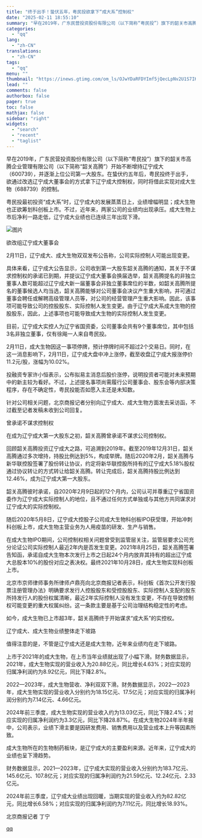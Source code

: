 ```yaml
---
title: "终于出手！蛰伏五年，粤民投欲拿下“成大系”控制权"
date: "2025-02-11 18:55:10"
summary: "早在2019年，广东民营投资股份有限公司（以下简称“粤民投”）旗下的韶关市高腾企业管理有限公司（以下..."
categories:
  - "qq"
lang:
  - "zh-CN"
translations:
  - "zh-CN"
tags:
  - "qq"
menu: ""
thumbnail: "https://inews.gtimg.com/om_ls/OJwYDaRFDYImf5jQecLpNv2U1S7IKUIlEXNJ6IYOfo6_4AA_640360/0"
lead: ""
comments: false
authorbox: false
pager: true
toc: false
mathjax: false
sidebar: "right"
widgets:
  - "search"
  - "recent"
  - "taglist"
---
```


早在2019年，广东民营投资股份有限公司（以下简称“粤民投”）旗下的韶关市高腾企业管理有限公司（以下简称“韶关高腾”）开始不断增持辽宁成大（600739），并逐渐上位公司第一大股东。在蛰伏约五年后，粤民投终于出手，欲通过改选辽宁成大董事会的方式拿下辽宁成大控制权，同时将借此实现对成大生物（688739）的控制。

粤民投最初投资“成大系”时，辽宁成大的发展蒸蒸日上，业绩增幅明显；成大生物也正欲筹划科创板上市。不过，近年来，两家公司的业绩均出现承压。成大生物上市后净利一路走低，辽宁成大业绩也已连续三年出现下滑。

![图片](https://inews.gtimg.com/om_bt/Or3JbRZU8vSE7Is4XzbuhtugcDaxmgjSzqw9nFdljiQu0AA/641)

欲改组辽宁成大董事会

2月11日，辽宁成大、成大生物双双发布公告称，公司实际控制人可能出现变更。

具体来看，辽宁成大公告显示，公司收到第一大股东韶关高腾的通知，其关于不谋求控制权的承诺已到期，并提议辽宁成大董事会换届选举，韶关高腾提名的非独立董事人数可能超过辽宁成大新一届董事会非独立董事席位的半数，如韶关高腾所提名的董事候选人均当选，韶关高腾能够对公司董事会决议产生重大影响，并可通过董事会聘任或解聘高级管理人员等，对公司的经营管理产生重大影响。因此，该事项可能导致公司的控股股东、实际控制人发生变更。由于辽宁成大系成大生物的控股股东，因此，上述事项也可能导致成大生物的实际控制人发生变更。

目前，辽宁成大实控人为辽宁省国资委，公司董事会共有9个董事席位，其中包括3名非独立董事，仅有徐飚一人来自粤民投。

2月11日，成大生物因这一事项停牌，预计停牌时间不超过2个交易日。同时，在这一消息影响下，2月11日，辽宁成大盘中冲上涨停，截至收盘辽宁成大报涨停价11.2元/股，涨幅为10.02%。

投融资专家许小恒表示，公布拟易主消息后股价涨停，说明投资者可能对未来预期中的新主较为看好。不过，上述提名事项尚需履行公司董事会、股东会等内部决策程序，存在不确定性，粤民投能否如愿入主还是未知数。

针对公司相关问题，北京商报记者分别向辽宁成大、成大生物方面发去采访函，不过截至记者发稿未收到公司回复。

曾承诺不谋求控制权

在成为辽宁成大第一大股东之初，韶关高腾曾承诺不谋求公司控制权。

回顾韶关高腾投资辽宁成大之路，可追溯到2019年。截至2019年12月31日，韶关高腾通过多次增持，持股比例达到5%，构成举牌。随后2020年2月，韶关高腾与新华联控股签署了股份转让协议，约定将新华联控股所持有的辽宁成大5.18%股权通过协议转让的方式转让给韶关高腾。转让完成后，韶关高腾持股比例达到12.46%，成为辽宁成大第一大股东。

韶关高腾彼时承诺，自2020年2月9日起的12个月内，公司认可并尊重辽宁省国资委作为辽宁成大实际控制人的地位，且不通过任何方式单独或与其他方共同谋求对辽宁成大的实际控制权。

随后2020年5月8日，辽宁成大控股子公司成大生物科创板IPO获受理，开始冲刺科创板上市，成大生物主营业务为人用疫苗的研发、生产与销售。

在成大生物IPO期间，公司控制权相关问题曾受到监管层关注，监管层要求公司充分论证公司实际控制人最近2年内是否发生变更。2021年8月25日，韶关高腾签署告知函，承诺自成大生物本次发行上市之日起24个月内放弃其持有的超出辽宁成大总股本10%的股份对应之表决权。最终2021年10月28日，成大生物实现科创板上市。

北京市京师律师事务所律师卢鼎亮向北京商报记者表示，科创板《首次公开发行股票注册管理办法》明确要求发行人控股股东和受控股股东、实际控制人支配的股东所持发行人的股份权属清晰，最近2年实际控制人没有发生变更，不存在导致控制权可能变更的重大权属纠纷。这一条款主要是基于公司治理结构稳定性的考虑。

如今，成大生物已上市超3年，韶关高腾终于开始谋求“成大系”的实控权。

辽宁成大、成大生物业绩整体走下坡路

值得注意的是，不管是辽宁成大还是成大生物，近年来业绩均在走下坡路。

上市于2021年的成大生物，在上市当年业绩就出现了小幅下滑。财务数据显示，2021年，成大生物实现的营业收入为20.88亿元，同比增长4.63%；对应实现的归属净利润约为8.92亿元，同比下降2.8%。

2022—2023年，成大生物营收、净利双双下滑。财务数据显示，2022—2023年，成大生物实现的营业收入分别约为18.15亿元、17.5亿元；对应实现的归属净利润分别约为7.14亿元、4.66亿元。

2024年前三季度，成大生物实现的营业收入约为13.03亿元，同比下降2.4%；对应实现的归属净利润约为3.3亿元，同比下降28.87%。在成大生物2024年半年报中，公司表示，业绩下滑主要是因研发费用、销售费用以及营业成本上升等因素所致。

成大生物所在的生物制药板块，是辽宁成大的主要盈利来源。近年来，辽宁成大的业绩也呈下滑趋势。

财务数据显示，2021—2023年，辽宁成大实现的营业收入分别约为183.7亿元、145.6亿元、107.8亿元；对应实现的归属净利润约为21.59亿元、12.24亿元、2.33亿元。

2024年前三季度，辽宁成大业绩出现回暖，当期实现的营业收入约为82.82亿元，同比增长6.58%；对应实现的归属净利润约为7.11亿元，同比增长18.93%。

北京商报记者 丁宁

[qq](https://new.qq.com/rain/a/20250211A07K2000)
